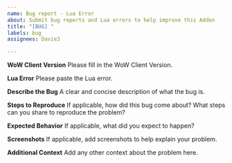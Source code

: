 ```yaml
---
name: Bug report - Lua Error
about: Submit bug reports and Lua errors to help improve this Addon
title: "[BUG] "
labels: bug
assignees: Davie3

---
```


**WoW Client Version**
Please fill in the WoW Client Version.

**Lua Error**
Please paste the Lua error.

**Describe the Bug**
A clear and concise description of what the bug is.

**Steps to Reproduce**
If applicable, how did this bug come about? What steps can you share to reproduce the problem?

**Expected Behavior**
If applicable, what did you expect to happen?

**Screenshots**
If applicable, add screenshots to help explain your problem.

**Additional Context**
Add any other context about the problem here.
